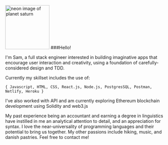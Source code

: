 <img src="https://images-assets.nasa.gov/image/PIA09212/PIA09212~thumb.jpg" alt="neon image of planet saturn" height="140"/>
###Hello!

I'm Sam, a full stack engineer interested in building imaginative apps that encourage user interaction and creativity, using a foundation of carefully-considered design and TDD.  

Currently my skillset includes the use of:  

```{ Javascript, HTML, CSS, React.js, Node.js, PostgresSQL, Postman, Netlify, Heroku }```  

I've also worked with API and am currently exploring Ethereum blockchain development using Solidity and web3.js  

My past experience being an accountant and earning a degree in linguistics have instilled in me an analytical attention to detail, and an appreciation for syntax. I love the near-universality of programming languages and their potential to bring us together. My other passions include hiking, music, and danish pastries. Feel free to contact me!
